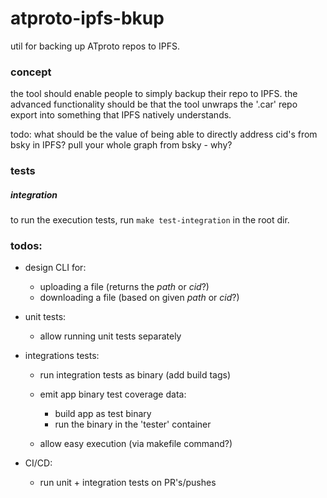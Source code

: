 # atproto-ipfs-bkup

util for backing up ATproto repos to IPFS.

### concept

the tool should enable people to simply backup their repo to IPFS.
the advanced functionality should be that the tool unwraps the '.car' repo export into something that IPFS natively understands.

todo: what should be the value of being able to directly address cid's from bsky in IPFS? pull your whole graph from bsky - why?

### tests

##### integration

to run the execution tests, run `make test-integration` in the root dir.

### todos:

- design CLI for:

  - uploading a file (returns the _path_ or _cid_?)
  - downloading a file (based on given _path_ or _cid_?)

- unit tests:

  - allow running unit tests separately

- integrations tests:

  - run integration tests as binary (add build tags)

  - emit app binary test coverage data:

    - build app as test binary
    - run the binary in the 'tester' container

  - allow easy execution (via makefile command?)

- CI/CD:
  - run unit + integration tests on PR's/pushes
